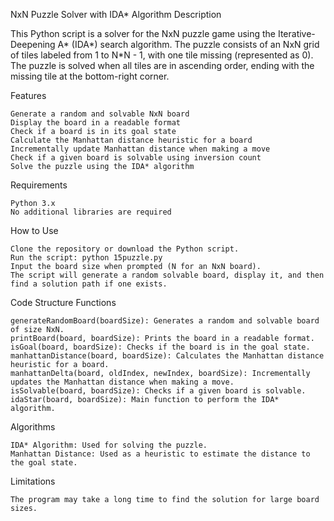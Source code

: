 NxN Puzzle Solver with IDA* Algorithm
Description

This Python script is a solver for the NxN puzzle game using the Iterative-Deepening A* (IDA*) search algorithm. The puzzle consists of an NxN grid of tiles labeled from 1 to N*N - 1, with one tile missing (represented as 0). The puzzle is solved when all tiles are in ascending order, ending with the missing tile at the bottom-right corner.

Features

    Generate a random and solvable NxN board
    Display the board in a readable format
    Check if a board is in its goal state
    Calculate the Manhattan distance heuristic for a board
    Incrementally update Manhattan distance when making a move
    Check if a given board is solvable using inversion count
    Solve the puzzle using the IDA* algorithm

Requirements

    Python 3.x
    No additional libraries are required

How to Use

    Clone the repository or download the Python script.
    Run the script: python 15puzzle.py
    Input the board size when prompted (N for an NxN board).
    The script will generate a random solvable board, display it, and then find a solution path if one exists.

Code Structure
Functions

    generateRandomBoard(boardSize): Generates a random and solvable board of size NxN.
    printBoard(board, boardSize): Prints the board in a readable format.
    isGoal(board, boardSize): Checks if the board is in the goal state.
    manhattanDistance(board, boardSize): Calculates the Manhattan distance heuristic for a board.
    manhattanDelta(board, oldIndex, newIndex, boardSize): Incrementally updates the Manhattan distance when making a move.
    isSolvable(board, boardSize): Checks if a given board is solvable.
    idaStar(board, boardSize): Main function to perform the IDA* algorithm.

Algorithms

    IDA* Algorithm: Used for solving the puzzle.
    Manhattan Distance: Used as a heuristic to estimate the distance to the goal state.

Limitations

    The program may take a long time to find the solution for large board sizes.
